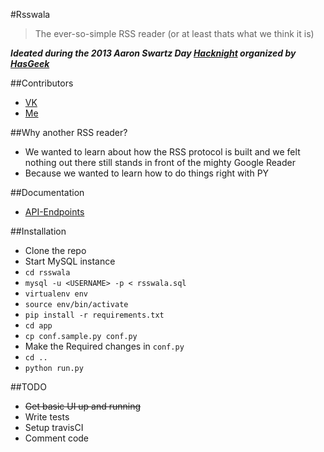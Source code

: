 #Rsswala
> The ever-so-simple RSS reader (or at least thats what we think it is)  

***Ideated during the 2013 Aaron Swartz Day [Hacknight](https://hacknight.in/hasgeek/2013-aaron-swartz-day/projects/2-rsswala) organized by [HasGeek](https://github.com/hasgeek)***

##Contributors
* [VK](https://github.com/vkarthik26) 
* [Me](https://github.com/shrayas)

##Why another RSS reader?
* We wanted to learn about how the RSS protocol is built and we felt nothing out there still stands in front of the mighty Google Reader
* Because we wanted to learn how to do things right with PY 

##Documentation
* [API-Endpoints](https://github.com/shrayas/rsswala/wiki/API-Endpoints)


##Installation
* Clone the repo
* Start MySQL instance
* `cd rsswala`
* `mysql -u <USERNAME> -p < rsswala.sql`
* `virtualenv env`
* `source env/bin/activate`
* `pip install -r requirements.txt`
* `cd app`
* `cp conf.sample.py conf.py`
* Make the Required changes in `conf.py`
* `cd ..`
* `python run.py`

##TODO
* ~~Get basic UI up and running~~
* Write tests
* Setup travisCI
* Comment code
